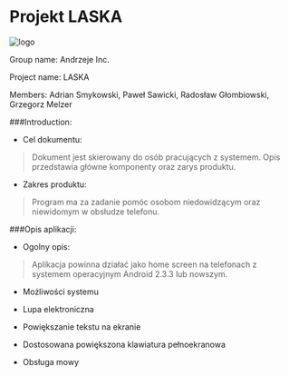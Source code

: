 Projekt LASKA
=============
![logo](https://scontent-a-ams.xx.fbcdn.net/hphotos-frc1/999339_151809135009058_1091853964_n.jpg)

Group name: Andrzeje Inc.

Project name: LASKA

Members: Adrian Smykowski, Paweł Sawicki, Radosław Głombiowski, Grzegorz Melzer



###Introduction:

* Cel dokumentu:		

>Dokument jest skierowany do osób pracujących z systemem. Opis przedstawia główne komponenty oraz zarys produktu.

* Zakres produktu:

>Program ma za zadanie pomóc osobom niedowidzącym oraz niewidomym w obsłudze telefonu.


###Opis aplikacji:

* Ogolny opis:

>Aplikacja powinna działać jako home screen na telefonach z systemem operacyjnym Android 2.3.3 lub nowszym.

* Możliwości systemu

 * Lupa elektroniczna
 * Powiększanie tekstu na ekranie
 * Dostosowana powiększona klawiatura pełnoekranowa
 * Obsługa mowy
